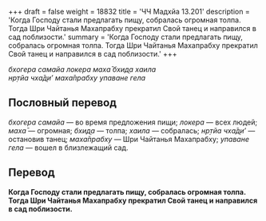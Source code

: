 +++
draft = false
weight = 18832
title = 'ЧЧ Мадхйа 13.201'
description = 'Когда Господу стали предлагать пищу, собралась огромная толпа. Тогда Шри Чайтанья Махапрабху прекратил Свой танец и направился в сад поблизости.'
summary = 'Когда Господу стали предлагать пищу, собралась огромная толпа. Тогда Шри Чайтанья Махапрабху прекратил Свой танец и направился в сад поблизости.'
+++

_бхогера самайа локера маха̄ бхид̣а хаила  
нр̣тйа чха̄д̣и’ маха̄прабху упаване гела_

## Пословный перевод

_бхогера_ _самайа_ — во время предложения пищи; _локера_ — всех людей; _маха̄_ — огромная; _бхид̣а_ — толпа; _хаила_ — собралась; _нр̣тйа_ _чха̄д̣и’_ — остановив танец; _маха̄прабху_ — Шри Чайтанья Махапрабху; _упаване_ _гела_ — вошел в близлежащий сад.

## Перевод

**Когда Господу стали предлагать пищу, собралась огромная толпа. Тогда Шри Чайтанья Махапрабху прекратил Свой танец и направился в сад поблизости.**
